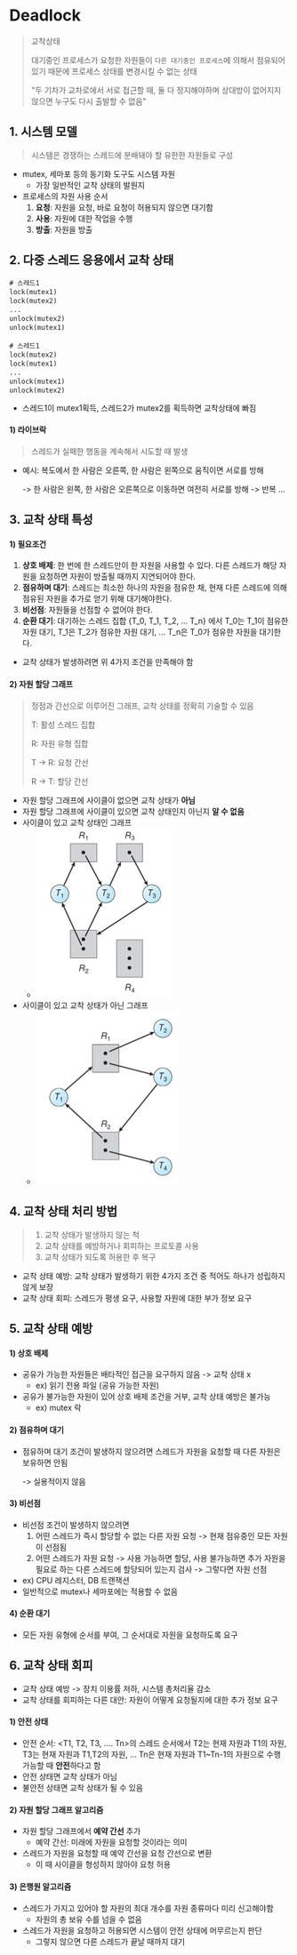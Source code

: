 ﻿# Deadlock

> 교착상태
>
> 대기중인 프로세스가 요청한 자원들이 `다른 대기중인 프로세스`에 의해서 점유되어 있기 때문에 프로세스 상태를 변경시킬 수 없는 상태
>
> "두 기차가 교차로에서 서로 접근할 때, 둘 다 정지해야하며 상대방이 없어지지 않으면 누구도 다시 출발할 수 없음"

## 1. 시스템 모델

> 시스템은 경쟁하는 스레드에 분배돼야 할 유한한 자원들로 구성

- mutex, 세마포 등의 동기화 도구도 시스템 자원
  - 가장 일반적인 교착 상태의 발원지
- 프로세스의 자원 사용 순서
  1. **요청**: 자원을 요청, 바로 요청이 허용되지 않으면 대기함
  2. **사용**: 자원에 대한 작업을 수행
  3. **방출**: 자원을 방출



## 2. 다중 스레드 응용에서 교착 상태

```
# 스레드1
lock(mutex1)
lock(mutex2)
...
unlock(mutex2)
unlock(mutex1)

# 스레드1
lock(mutex2)
lock(mutex1)
...
unlock(mutex1)
unlock(mutex2)
```

- 스레드1이 mutex1획득, 스레드2가 mutex2를 획득하면 교착상태에 빠짐



#### 1) 라이브락

> 스레드가 실패한 행동을 계속해서 시도할 때 발생

- 예시: 복도에서 한 사람은 오른쪽, 한 사람은 왼쪽으로 움직이면 서로를 방해

  -> 한 사람은 왼쪽, 한 사람은 오른쪽으로 이동하면 여전히 서로를 방해 -> 반복 ...



## 3. 교착 상태 특성

#### 1) 필요조건

1. **상호 배제**: 한 번에 한 스레드만이 한 자원을 사용할 수 있다. 다른 스레드가 해당 자원을 요청하면 자원이 방출될 때까지 지연되어야 한다.
2. **점유하며 대기**: 스레드는 최소한 하나의 자원을 점유한 채, 현재 다른 스레드에 의해 점유된 자원을 추가로 얻기 위해 대기해야한다.
3. **비선점**: 자원들을 선점할 수 없어야 한다.
4. **순환 대기**: 대기하는 스레드 집합 {T_0, T_1, T_2, ... T_n} 에서 T_0는 T_1이 점유한 자원 대기, T_1은 T_2가 점유한 자원 대기, ... T_n은 T_0가 점유한 자원을 대기한다.

- 교착 상태가 발생하려면 위 4가지 조건을 만족해야 함



#### 2) 자원 할당 그래프

> 정점과 간선으로 이루어진 그래프, 교착 상태를 정확히 기술할 수 있음
>
> T: 활성 스레드 집합
>
> R: 자원 유형 집합
>
> T -> R: 요청 간선
>
> R -> T: 할당 간선

- 자원 할당 그래프에 사이클이 없으면 교착 상태가 **아님**
- 자원 할당 그래프에 사이클이 있으면 교착 상태인지 아닌지 **알 수 없음**
- 사이클이 있고 교착 상태인 그래프
  - <img src="./Image/cycle_deadlock.jpg" alt="deadlock" style="zoom:50%;" />
- 사이클이 있고 교착 상태가 아닌 그래프
  - <img src="./Image/cycle_nodeadlock.jpg" alt="nodeadlock" style="zoom:50%;" />

## 4. 교착 상태 처리 방법

>1. 교착 상태가 발생하지 않는 척
>2. 교착 상태를 예방하거나 회피하는 프로토콜 사용
>3. 교착 상태가 되도록 허용한 후 복구

- 교착 상태 예방: 교착 상태가 발생하기 위한 4가지 조건 중 적어도 하나가 성립하지 않게 보장
- 교착 상태 회피: 스레드가 평생 요구, 사용할 자원에 대한 부가 정보 요구



## 5. 교착 상태 예방

#### 1) 상호 배제

- 공유가 가능한 자원들은 배타적인 접근을 요구하지 않음 -> 교착 상태 x
  - ex) 읽기 전용 파일 (공유 가능한 자원)
- 공유가 불가능한 자원이 있어 상호 배제 조건을 거부, 교착 상태 예방은 불가능
  - ex) mutex 락

#### 2) 점유하며 대기

- 점유하며 대기 조건이 발생하지 않으려면 스레드가 자원을 요청할 때 다른 자원은 보유하면 안됨

  -> 실용적이지 않음

#### 3) 비선점

- 비선점 조건이 발생하지 않으려면
  1. 어떤 스레드가 즉시 할당할 수 없는 다른 자원 요청 -> 현재 점유중인 모든 자원이 선점됨
  2. 어떤 스레드가 자원 요청 -> 사용 가능하면 할당, 사용 불가능하면 추가 자원을 필요로 하는 다른 스레드에 할당되어 있는지 검사 -> 그렇다면 자원 선점
- ex) CPU 레지스터, DB 트랜잭션
- 일반적으로 mutex나 세마포에는 적용할 수 없음

#### 4) 순환 대기

- 모든 자원 유형에 순서를 부여, 그 순서대로 자원을 요청하도록 요구



## 6. 교착 상태 회피

- 교착 상태 예방 -> 장치 이용률 저하, 시스템 총처리율 감소
- 교착 상태를 회피하는 다른 대안: 자원이 어떻게 요청될지에 대한 추가 정보 요구

#### 1) 안전 상태

- 안전 순서: <T1, T2, T3, .... Tn>의 스레드 순서에서 T2는 현재 자원과 T1의 자원, T3는 현재 자원과 T1,T2의 자원, ... Tn은 현재 자원과 T1~Tn-1의 자원으로 수행 가능할 때 **안전**하다고 함
- 안전 상태면 교착 상태가 아님
- 불안전 상태면 교착 상태가 될 수 있음

#### 2) 자원 할당 그래프 알고리즘

- 자원 할당 그래프에서 **예약 간선** 추가
  - 예약 간선: 미래에 자원을 요청할 것이라는 의미
- 스레드가 자원을 요청할 때 예약 간선을 요청 간선으로 변환
  - 이 때 사이클을 형성하지 않아야 요청 허용

#### 3) 은행원 알고리즘

- 스레드가 가지고 있어야 할 자원의 최대 개수를 자원 종류마다 미리 신고해야함
  - 자원의 총 보유 수를 넘을 수 없음
- 스레드가 자원을 요청하고 허용되면 시스템이 안전 상태에 머무르는지 판단
  - 그렇지 않으면 다른 스레드가 끝날 때까지 대기



